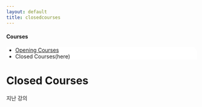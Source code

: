 ```yaml
---
layout: default
title: closedcourses
---
```

<h4>Courses</h4>
 <div class="linklink" style = "background-color:#ffffff;border-radius:0 15px;align:right;">
          <ul class="posts-list">
            <li class="post-link">
                <a class="post-title" href="https://youngjoongko.github.io/Courses/closedcourses/">Opening Courses</a>
            </li>
            <li>Closed Courses(here)
            </li>
          </ul>
  </div>
  
  <div class="post">
  <h1 class="pageTitle">Closed Courses</h1>	
  <p class="meta">지난 강의</p>
  </div>
  
  ## 
